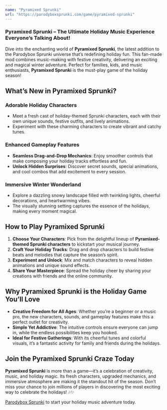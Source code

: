 ```yaml
---
name: "Pyramixed Sprunki"
url: "https://parodyboxsprunki.com/game/pyramixed-sprunki"
---
```


### **Pyramixed Sprunki** – The Ultimate Holiday Music Experience Everyone’s Talking About!  

Dive into the enchanting world of **Pyramixed Sprunki**, the latest addition to the Parodybox Sprunki universe that’s redefining holiday fun. This fan-made mod combines music-making with festive creativity, delivering an exciting and magical winter adventure. Perfect for families, kids, and music enthusiasts, **Pyramixed Sprunki** is the must-play game of the holiday season!

## **What’s New in Pyramixed Sprunki?**

### **Adorable Holiday Characters**
- Meet a fresh cast of holiday-themed Sprunki characters, each with their own unique sounds, festive outfits, and lively animations.  
- Experiment with these charming characters to create vibrant and catchy tunes.

### **Enhanced Gameplay Features**
- **Seamless Drag-and-Drop Mechanics**: Enjoy smoother controls that make composing your holiday tracks effortless and fun.  
- **Unlock Hidden Surprises**: Discover secret sounds, special animations, and cool combos that add excitement to every session.  

### **Immersive Winter Wonderland**
- Explore a dazzling snowy landscape filled with twinkling lights, cheerful decorations, and heartwarming vibes.  
- The visually stunning setting captures the essence of the holidays, making every moment magical.

## **How to Play Pyramixed Sprunki**

1. **Choose Your Characters**: Pick from the delightful lineup of **Pyramixed-themed Sprunki characters** to kickstart your musical journey.  
2. **Craft Your Holiday Tracks**: Drag and drop characters to build festive beats and melodies that capture the season’s spirit.  
3. **Experiment and Unlock**: Mix and match characters to reveal hidden animations and unique sound effects.  
4. **Share Your Masterpiece**: Spread the holiday cheer by sharing your creations with friends and the online community.  

## **Why Pyramixed Sprunki is the Holiday Game You’ll Love**

- **Creative Freedom for All Ages**: Whether you’re a beginner or a music pro, the new characters, sounds, and gameplay features make this a perfect outlet for creativity.  
- **Simple Yet Addictive**: The intuitive controls ensure everyone can jump in, while the endless possibilities keep you hooked.  
- **Ideal for Festive Gatherings**: With its cheerful tunes and colorful visuals, it’s a fantastic activity for family and friends during the holidays.  

## **Join the Pyramixed Sprunki Craze Today**

**Pyramixed Sprunki** is more than a game—it’s a celebration of creativity, music, and holiday magic. Its fresh characters, upgraded mechanics, and immersive atmosphere are making it the standout hit of the season. Don’t miss your chance to join millions of players in discovering the most exciting way to celebrate the holidays! 🎶✨  

[Parodybox Sprunki](https://parodyboxsprunki.com/game/pyramixed-sprunki) to start your holiday music adventure today.
